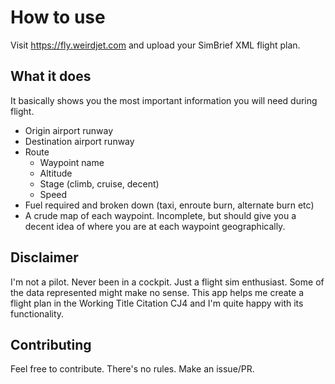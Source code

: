 # How to use

Visit https://fly.weirdjet.com and upload your SimBrief XML flight plan.

## What it does

It basically shows you the most important information you will need during flight.

- Origin airport runway
- Destination airport runway
- Route
  - Waypoint name
  - Altitude
  - Stage (climb, cruise, decent)
  - Speed
- Fuel required and broken down (taxi, enroute burn, alternate burn etc)
- A crude map of each waypoint. Incomplete, but should give you a decent idea of where you are at each waypoint geographically.

## Disclaimer

I'm not a pilot. Never been in a cockpit. Just a flight sim enthusiast. Some of the data represented might make no sense. This app helps me create a flight plan in the Working Title Citation CJ4 and I'm quite happy with its functionality.

## Contributing

Feel free to contribute. There's no rules. Make an issue/PR.
